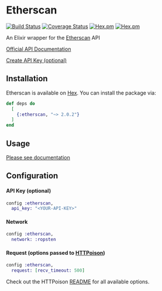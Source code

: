 # Etherscan

[![Build Status](https://travis-ci.org/l1h3r/etherscan.svg?branch=master)](https://travis-ci.org/l1h3r/etherscan)
[![Coverage Status](https://coveralls.io/repos/github/l1h3r/etherscan/badge.svg?branch=master)](https://coveralls.io/github/l1h3r/etherscan?branch=master)
[![Hex.pm](https://img.shields.io/hexpm/v/etherscan.svg?style=flat-square)](https://hex.pm/packages/etherscan)
[![Hex.pm](https://img.shields.io/hexpm/dt/etherscan.svg?style=flat-square)](https://hex.pm/packages/etherscan)

An Elixir wrapper for the [Etherscan](https://etherscan.io/) API

[Official API Documentation](https://etherscan.io/apis)

[Create API Key (optional)](https://etherscan.io/myapikey)

## Installation

Etherscan is available on [Hex](https://hex.pm/). You can install the package via:

```elixir
def deps do
  [
    {:etherscan, "~> 2.0.2"}
  ]
end
```
## Usage

[Please see documentation](https://hexdocs.pm/etherscan/Etherscan.html)

## Configuration

#### API Key (optional)

```elixir
config :etherscan,
  api_key: "<YOUR-API-KEY>"
```

#### Network

```elixir
config :etherscan,
  network: :ropsten
```

#### Request (options passed to [HTTPoison](https://github.com/edgurgel/httpoison))

```elixir
config :etherscan,
  request: [recv_timeout: 500]
```

Check out the HTTPoison [README](https://github.com/edgurgel/httpoison#options) for all available options.
